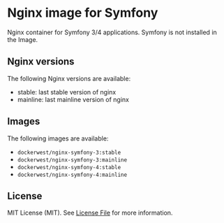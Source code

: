 Nginx image for Symfony
=======================

Nginx container for Symfony 3/4 applications. Symfony is not installed in the Image.

Nginx versions
--------------

The following Nginx versions are available:
- stable: last stable version of nginx
- mainline: last mainline version of nginx

Images
------

The following images are available:
- `dockerwest/nginx-symfony-3:stable`
- `dockerwest/nginx-symfony-3:mainline`
- `dockerwest/nginx-symfony-4:stable`
- `dockerwest/nginx-symfony-4:mainline`


License
-------

MIT License (MIT). See [License File](LICENSE.md) for more information.
